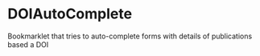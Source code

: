 # DOIAutoComplete
Bookmarklet that tries to auto-complete forms with details of publications based a DOI
